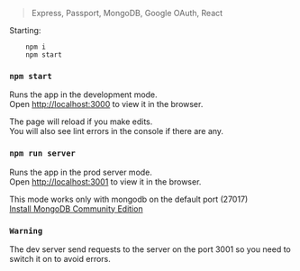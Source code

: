 > Express, Passport, MongoDB, Google OAuth, React

Starting:
```
    npm i
    npm start
```

### `npm start`

Runs the app in the development mode.<br>
Open [http://localhost:3000](http://localhost:3000) to view it in the browser.

The page will reload if you make edits.<br>
You will also see lint errors in the console if there are any.

### `npm run server`
Runs the app in the prod server mode. <br>
Open [http://localhost:3001](http://localhost:3001) to view it in the browser.

This mode works only with mongodb on the default port (27017)<br>
[Install MongoDB Community Edition](https://docs.mongodb.com/manual/administration/install-community/ "Install MongoDB Community Edition")

### `Warning`
The dev server send requests to the server on the port 3001 so you need to switch it on to avoid errors.

